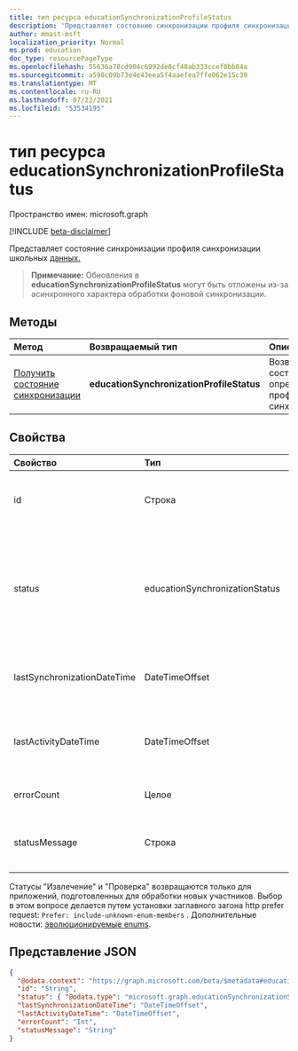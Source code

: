 ```yaml
---
title: тип ресурса educationSynchronizationProfileStatus
description: 'Представляет состояние синхронизации профиля синхронизации школьных данных. '
author: mmast-msft
localization_priority: Normal
ms.prod: education
doc_type: resourcePageType
ms.openlocfilehash: 55636a78cd904c6992de0cf48ab333ccef8bb84a
ms.sourcegitcommit: a598c09b73e4e43eea5f4aaefea7ffe062e15c39
ms.translationtype: MT
ms.contentlocale: ru-RU
ms.lasthandoff: 07/22/2021
ms.locfileid: "53534195"
---
```

# <a name="educationsynchronizationprofilestatus-resource-type"></a>тип ресурса educationSynchronizationProfileStatus

Пространство имен: microsoft.graph

[!INCLUDE [beta-disclaimer](../../includes/beta-disclaimer.md)]

Представляет состояние синхронизации профиля синхронизации школьных [данных.](educationsynchronizationprofile.md)

> **Примечание:** Обновления в **educationSynchronizationProfileStatus** могут быть отложены из-за асинхронного характера обработки фоновой синхронизации.

## <a name="methods"></a>Методы

| Метод                                                                      | Возвращаемый тип                               | Описание                                              |
| :-------------------------------------------------------------------------- | :---------------------------------------- | :------------------------------------------------------- |
| [Получить состояние синхронизации](../api/educationsynchronizationprofilestatus-get.md) | **educationSynchronizationProfileStatus** | Возвращаем состояние определенного профиля синхронизации. |

## <a name="properties"></a>Свойства

| Свойство                    | Тип                           | Описание                                                                                                              |
| :-------------------------- | :----------------------------- | :----------------------------------------------------------------------------------------------------------------------- |
| id                          | Строка                         | Уникальный идентификатор ресурса. (только для чтения)                                                                      |
| status                      | educationSynchronizationStatus | Состояние синхронизации. Возможные значения: `paused` `inProgress` , , , , , `success` `error` `quarantined` `validationError` , `extracting` *`validating`*. |
| lastSynchronizationDateTime | DateTimeOffset                 | Представляет время последней успешной синхронизации.                                        |
| lastActivityDateTime | DateTimeOffset                 | Представляет время, когда последние изменения наблюдались в профиле.                                        |
| errorCount | Целое                 | Количество ошибок при синхронизации.                                        |
| statusMessage | Строка                 | Сообщение о состоянии для текущего этапа синхронизации профиля.                                        |

Статусы "Извлечение" и "Проверка" возвращаются только для приложений, подготовленных для обработки новых участников. Выбор в этом вопросе делается путем установки заглавного загона http prefer request: `Prefer: include-unknown-enum-members` . Дополнительные новости: [эволюционируемые enums](/graph/best-practices-concept#evolvable-enums).


## <a name="json-representation"></a>Представление JSON

<!-- {
  "blockType": "resource",
  "optionalProperties": [

  ],
  "@odata.type": "microsoft.graph.educationSynchronizationProfileStatus"
}-->

```json
{
  "@odata.context": "https://graph.microsoft.com/beta/$metadata#education/synchronizationProfiles/{id}/profileStatus/$entity",
  "id": "String",
  "status": { "@odata.type": "microsoft.graph.educationSynchronizationStatus" },
  "lastSynchronizationDateTime": "DateTimeOffset",
  "lastActivityDateTime": "DateTimeOffset",
  "errorCount": "Int",
  "statusMessage": "String"
}
```
